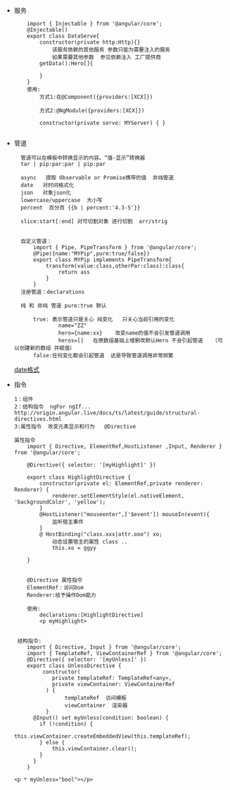 
* 服务

	```
		import { Injectable } from '@angular/core';
		@Injectable()
		export class DataServe{
			constructor(private http:Http){}
				该服务依赖的其他服务 参数只能为需要注入的服务
				如果需要其他参数  参见依赖注入 工厂提供商
			getData():Hero[]{
			
			}
		}
		使用:
 			方式1:在@Component({providers:[XCX]})
 			
			方式2:@NgModule({providers:[XCX]})
			
			constructor(private serve: MYServer) { }
		
	```
* 管道
	
		管道可以在模板中转换显示的内容。“值-显示”转换器
		tar | pip:par:par | pip:par
		
		async   提取 Observable or Promise携带的值  非纯管道
		date   对时间格式化   
		json   对象json化
		lowercase/uppercase  大小写
		percent  百分百 {{b | percent:'4.3-5'}}
		
		slice:start[:end] 对可切割对象 进行切割  arr/strig
		
		
		自定义管道：
			import { Pipe, PipeTransform } from '@angular/core';
			@Pipe({name:"MYPip",pure:true/false})
			export class MYPip implements PipeTransform{
				transform(value:class,otherPar:class):class{
					return ass
				}
			}		
		注册管道：declarations
		
		纯 和 非纯 管道 pure:true 默认
		
			true: 表示管道只是关心 纯变化   只关心当前引用的变化
					name="ZZ"
					hero={name:xx}    改变name的值不会引发管道调用
					heros=[]   在原数组基础上增删改默认Hero 不会引起管道   （可以创建新的数组 并赋值）
			false:任何变化都会引起管道  这是导致管道调用非常频繁 
		

	[date格式](http://origin.angular.live/docs/ts/latest/api/common/index/DatePipe-pipe.html)
	
* 指令

	```
	1：组件
	2：结构指令  ngFor ngIf...  http://origin.angular.live/docs/ts/latest/guide/structural-directives.html
	3:属性指令  改变元素显示和行为   @Directive

	属性指令
		import { Directive, ElementRef,HostListener ,Input, Renderer } from '@angular/core';
		
		@Directive({ selector: '[myHighlight]' })
		
		export class HighlightDirective {
   			constructor(private el: ElementRef,private renderer: Renderer) {
       			renderer.setElementStyle(el.nativeElement, 'backgroundColor', 'yellow');
    		}
    		@HostListener("mouseenter",['$event']) mouseIn(event){
    			监听宿主事件
    		}
    		@ HostBinding("class.xxx|attr.ooo") xo;
    			动态设置宿主的属性 class ..
    			this.xo = ggyy
    			
		}
	
		
		@Directive 属性指令
		ElementRef：访问Dom
		Renderer:给予操作Dom能力
		
		使用:
			declarations:[HighlightDirective]	
			<p myHighlight>
	
	
	 结构指令:
	 	import { Directive, Input } from '@angular/core';
		import { TemplateRef, ViewContainerRef } from '@angular/core';
	 	@Directive({ selector: '[myUnless]' })
		export class UnlessDirective {
			 constructor(
			    private templateRef: TemplateRef<any>,
			    private viewContainer: ViewContainerRef
			  ) {
			  		templateRef	 访问模板
			  		viewContainer  渲染器
			  }
		  @Input() set myUnless(condition: boolean) {
		    if (!condition) {
		    	this.viewContainer.createEmbeddedView(this.templateRef);
	   		} else {
		   	   	this.viewContainer.clear();
		    }
		  }
		}
		
	<p * myUnless="bool"></p>
	```